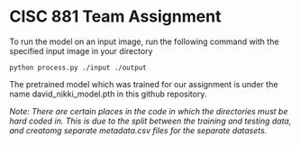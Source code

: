# CISC 881 Team Assignment

To run the model on an input image, run the following command with the specified input image in your directory

<code>python process.py ./input ./output</code>

The pretrained model which was trained for our assignment is under the name david_nikki_model.pth in this github repository.

<em>Note: There are certain places in the code in which the directories must be hard coded in. This is due to the split between the training and testing data, and creatomg separate metadata.csv files for the separate datasets.</em>

